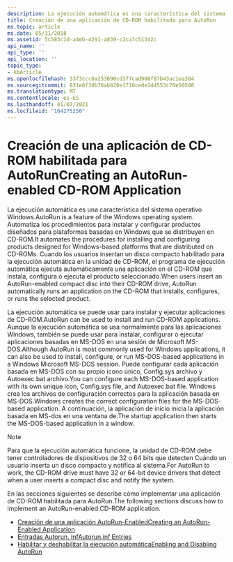 ```yaml
---
description: La ejecución automática es una característica del sistema operativo Windows.
title: Creación de una aplicación de CD-ROM habilitada para AutoRun
ms.topic: article
ms.date: 05/31/2018
ms.assetid: 5c583c1d-a4eb-4291-a839-c1ca7c51342c
api_name: ''
api_type: ''
api_location: ''
topic_type:
- kbArticle
ms.openlocfilehash: 33f3ccc0a253690cd377cad908f87b43ac1ea304
ms.sourcegitcommit: 831e8f3db78ab820e1710cede244553c70e50500
ms.translationtype: MT
ms.contentlocale: es-ES
ms.lasthandoff: 01/07/2021
ms.locfileid: "104275250"
---
```

# <a name="creating-an-autorun-enabled-cd-rom-application"></a><span data-ttu-id="4b858-103">Creación de una aplicación de CD-ROM habilitada para AutoRun</span><span class="sxs-lookup"><span data-stu-id="4b858-103">Creating an AutoRun-enabled CD-ROM Application</span></span>

<span data-ttu-id="4b858-104">La ejecución automática es una característica del sistema operativo Windows.</span><span class="sxs-lookup"><span data-stu-id="4b858-104">AutoRun is a feature of the Windows operating system.</span></span> <span data-ttu-id="4b858-105">Automatiza los procedimientos para instalar y configurar productos diseñados para plataformas basadas en Windows que se distribuyen en CD-ROM.</span><span class="sxs-lookup"><span data-stu-id="4b858-105">It automates the procedures for installing and configuring products designed for Windows-based platforms that are distributed on CD-ROMs.</span></span> <span data-ttu-id="4b858-106">Cuando los usuarios insertan un disco compacto habilitado para la ejecución automática en la unidad de CD-ROM, el programa de ejecución automática ejecuta automáticamente una aplicación en el CD-ROM que instala, configura o ejecuta el producto seleccionado.</span><span class="sxs-lookup"><span data-stu-id="4b858-106">When users insert an AutoRun-enabled compact disc into their CD-ROM drive, AutoRun automatically runs an application on the CD-ROM that installs, configures, or runs the selected product.</span></span>

<span data-ttu-id="4b858-107">La ejecución automática se puede usar para instalar y ejecutar aplicaciones de CD-ROM.</span><span class="sxs-lookup"><span data-stu-id="4b858-107">AutoRun can be used to install and run CD-ROM applications.</span></span> <span data-ttu-id="4b858-108">Aunque la ejecución automática se usa normalmente para las aplicaciones Windows, también se puede usar para instalar, configurar o ejecutar aplicaciones basadas en MS-DOS en una sesión de Microsoft MS-DOS.</span><span class="sxs-lookup"><span data-stu-id="4b858-108">Although AutoRun is most commonly used for Windows applications, it can also be used to install, configure, or run MS-DOS-based applications in a Windows Microsoft MS-DOS session.</span></span> <span data-ttu-id="4b858-109">Puede configurar cada aplicación basada en MS-DOS con su propio icono único, Config.sys archivo y Autoexec.bat archivo.</span><span class="sxs-lookup"><span data-stu-id="4b858-109">You can configure each MS-DOS-based application with its own unique icon, Config.sys file, and Autoexec.bat file.</span></span> <span data-ttu-id="4b858-110">Windows crea los archivos de configuración correctos para la aplicación basada en MS-DOS.</span><span class="sxs-lookup"><span data-stu-id="4b858-110">Windows creates the correct configuration files for the MS-DOS-based application.</span></span> <span data-ttu-id="4b858-111">A continuación, la aplicación de inicio inicia la aplicación basada en MS-dos en una ventana de.</span><span class="sxs-lookup"><span data-stu-id="4b858-111">The startup application then starts the MS-DOS-based application in a window.</span></span>

> [!Note]  
> <span data-ttu-id="4b858-112">Para que la ejecución automática funcione, la unidad de CD-ROM debe tener controladores de dispositivos de 32 o 64 bits que detecten Cuándo un usuario inserta un disco compacto y notifica al sistema.</span><span class="sxs-lookup"><span data-stu-id="4b858-112">For AutoRun to work, the CD-ROM drive must have 32 or 64-bit device drivers that detect when a user inserts a compact disc and notify the system.</span></span>

 

<span data-ttu-id="4b858-113">En las secciones siguientes se describe cómo implementar una aplicación de CD-ROM habilitada para AutoRun.</span><span class="sxs-lookup"><span data-stu-id="4b858-113">The following sections discuss how to implement an AutoRun-enabled CD-ROM application.</span></span>

-   [<span data-ttu-id="4b858-114">Creación de una aplicación AutoRun-Enabled</span><span class="sxs-lookup"><span data-stu-id="4b858-114">Creating an AutoRun-Enabled Application</span></span>](autoplay-works.md)
-   [<span data-ttu-id="4b858-115">Entradas Autorun. inf</span><span class="sxs-lookup"><span data-stu-id="4b858-115">Autorun.inf Entries</span></span>](autorun-cmds.md)
-   [<span data-ttu-id="4b858-116">Habilitar y deshabilitar la ejecución automática</span><span class="sxs-lookup"><span data-stu-id="4b858-116">Enabling and Disabling AutoRun</span></span>](autoplay-reg.md)

 

 



